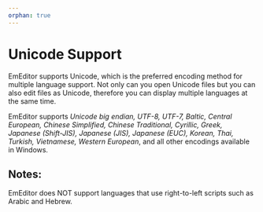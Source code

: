 ```yaml
---
orphan: true
---
```

# Unicode Support

EmEditor supports Unicode, which is the preferred encoding method for
multiple language support. Not only can you open Unicode files but you can also edit
files as Unicode, therefore you can display multiple languages at the same time.

EmEditor supports _Unicode big endian, UTF-8, UTF-7, Baltic,_
_Central European, Chinese Simplified, Chinese Traditional, Cyrillic, Greek,_
_Japanese (Shift-JIS), Japanese (JIS), Japanese (EUC), Korean, Thai, Turkish,_
_Vietnamese, Western European_, and all other encodings available in Windows.

## Notes:

EmEditor does NOT support languages that use right-to-left scripts such as Arabic and Hebrew.

